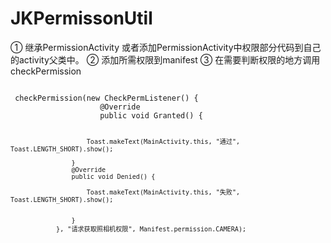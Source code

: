 # JKPermissonUtil

① 继承PermissionActivity
   或者添加PermissionActivity中权限部分代码到自己的activity父类中。
② 添加所需权限到manifest
③ 在需要判断权限的地方调用checkPermission

<code>
 checkPermission(new CheckPermListener() {
                    @Override
                    public void Granted() {
                    
                        Toast.makeText(MainActivity.this, "通过", Toast.LENGTH_SHORT).show();
                        
                    }
                    @Override
                    public void Denied() {
                    
                        Toast.makeText(MainActivity.this, "失败", Toast.LENGTH_SHORT).show();
                        
                        
                    }
                }, "请求获取照相机权限", Manifest.permission.CAMERA);
</code>
